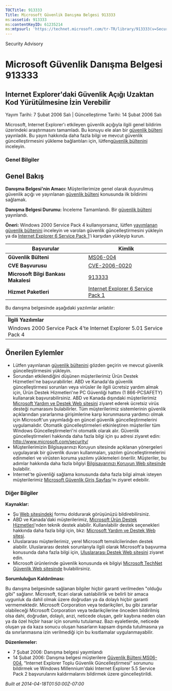 ```yaml
---
TOCTitle: 913333
Title: Microsoft Güvenlik Danışma Belgesi 913333
ms:assetid: 913333
ms:contentKeyID: 61235214
ms:mtpsurl: 'https://technet.microsoft.com/tr-TR/library/913333(v=Security.10)'
---
```


Security Advisory

Microsoft Güvenlik Danışma Belgesi 913333
=========================================

Internet Explorer'daki Güvenlik Açığı Uzaktan Kod Yürütülmesine İzin Verebilir
------------------------------------------------------------------------------

Yayım Tarihi: 7 Şubat 2006 Salı | Güncelleştirme Tarihi: 14 Şubat 2006 Salı

Microsoft, Internet Explorer'ı etkileyen güvenlik açığıyla ilgili genel bildirim üzerindeki araştırmasını tamamladı. Bu konuyu ele alan bir [güvenlik bülteni](http://go.microsoft.com/fwlink/?linkid=57064) yayınladık. Bu yayın hakkında daha fazla bilgi ve mevcut güvenlik güncelleştirmesini yükleme bağlantıları için, lütfen[güvenlik bültenini](http://go.microsoft.com/fwlink/?linkid=57064) inceleyin.

### Genel Bilgiler

Genel Bakış
-----------

<span></span>
**Danışma Belgesi'nin Amacı:** Müşterilerimize genel olarak duyurulmuş güvenlik açığı ve yayınlanan [güvenlik bülteni](http://go.microsoft.com/fwlink/?linkid=57064) konusunda ilk bildirimi sağlamak.

**Danışma Belgesi Durumu:** İnceleme Tamamlandı. Bir [güvenlik bülteni](http://go.microsoft.com/fwlink/?linkid=57064) yayınlandı.

**Öneri:** Windows 2000 Service Pack 4 kullanıyorsanız, lütfen [yayımlanan güvenlik bültenini](http://go.microsoft.com/fwlink/?linkid=57064) inceleyin ve varolan güvenlik güncelleştirmesini yükleyin ya da [Internet Explorer 6 Service Pack 1](http://www.microsoft.com/windows/ie/downloads/critical/ie6sp1/default.mspx)'i karşıdan yükleyip kurun.

| Başvurular                           | Kimlik                                                                                                           |
|--------------------------------------|------------------------------------------------------------------------------------------------------------------|
| **Güvenlik Bülteni**                 | [MS06-004](http://go.microsoft.com/fwlink/?linkid=57064)                                                         |
| **CVE Başvurusu**                    | [CVE-2006-0020](http://www.cve.mitre.org/cgi-bin/cvename.cgi?name=cve-2006-0020)                                 |
| **Microsoft Bilgi Bankası Makalesi** | [913333](http://support.microsoft.com/kb/913333)                                                                 |
| **Hizmet Paketleri**                 | [Internet Explorer 6 Service Pack 1](http://www.microsoft.com/windows/ie/downloads/critical/ie6sp1/default.mspx) |

Bu danışma belgesinde aşağıdaki yazılımlar anlatılır:

|                                                                      |
|----------------------------------------------------------------------|
| **İlgili Yazılımlar**                                                    |
| Windows 2000 Service Pack 4'te Internet Explorer 5.01 Service Pack 4 |

Önerilen Eylemler
-----------------

<span></span>
-   Lütfen yayınlanan [güvenlik bültenini](http://go.microsoft.com/fwlink/?linkid=57064) gözden geçirin ve mevcut güvenlik güncelleştirmesini yükleyin.
-   Sorundan etkilendiğini düşünen müşterilerimiz Ürün Destek Hizmetleri'ne başvurabilirler. ABD ve Kanada'da güvenlik güncelleştirmesi sorunları veya virüsler ile ilgili ücretsiz yardım almak için, Ürün Destek Hizmetleri'ne PC Güvenliği hattını (1 866-PCSAFETY) kullanarak başvurabilirsiniz. ABD ve Kanada dışındaki müşterilerimiz [Microsoft Yardım ve Destek Web sitesini](http://support.microsoft.com/security/) ziyaret ederek ücretsiz virüs desteği numarasını bulabilirler.
    Tüm müşterilerimiz sistemlerinin güvenlik açıklarından yararlanma girişimlerine karşı korunmasına yardımcı olmak için Microsoft'un yayımladığı en güncel güvenlik güncelleştirmelerini uygulamalıdır. Otomatik güncelleştirmeleri etkinleştiren müşteriler tüm Windows Güncelleştirmeleri'ni otomatik olarak alır. Güvenlik güncelleştirmeleri hakkında daha fazla bilgi için şu adresi ziyaret edin: <http://www.microsoft.com/security/>
-   Müşterilerimizin Bilgisayarınızı Koruyun sitesinde açıklanan yönergeleri uygulayarak bir güvenlik duvarı kullanmaları, yazılım güncelleştirmelerini edinmeleri ve virüsten koruma yazılımı yüklemeleri önerilir. Müşteriler, bu adımlar hakkında daha fazla bilgiyi [Bilgisayarınızı Koruyun Web sitesinde](http://www.microsoft.com/turkiye/guvenlik/koruma.mspx) bulabilir.
-   Internet'te güvenliği sağlama konusunda daha fazla bilgi almak isteyen müşterilerimiz [Microsoft Güvenlik Giriş Sayfası](http://www.microsoft.com/security)'nı ziyaret edebilir.

### Diğer Bilgiler

**Kaynaklar:**

-   Şu [Web sitesindeki](https://support.microsoft.com/common/survey.aspx?scid=sw;en;1257&amp;showpage=1&amp;ws=technet&amp;sd=tech) formu doldurarak görüşünüzü bildirebilirsiniz.
-   ABD ve Kanada'daki müşterilerimiz, [Microsoft Ürün Destek Hizmetleri](http://go.microsoft.com/fwlink/?linkid=21131)'nden teknik destek alabilir. Kullanılabilir destek seçenekleri hakkında daha fazla bilgi için, bkz: [Microsoft Yardım ve Destek Web sitesi](http://support.microsoft.com/).
-   Uluslararası müşterilerimiz, yerel Microsoft temsilcilerinden destek alabilir. Uluslararası destek sorunlarıyla ilgili olarak Microsoft'a başvurma konusunda daha fazla bilgi için, [Uluslararası Destek Web sitesini](http://go.microsoft.com/fwlink/?linkid=21155) ziyaret edin.
-   Microsoft ürünlerinde güvenlik konusunda ek bilgiyi [Microsoft TechNet Güvenlik Web sitesinde](http://go.microsoft.com/fwlink/?linkid=21132) bulabilirsiniz.

**Sorumluluğun Kaldırılması:**

Bu danışma belgesinde sağlanan bilgiler hiçbir garanti verilmeden "olduğu gibi" sağlanır. Microsoft, ticari olarak satılabilirlik ve belirli bir amaca uygunluk da dahil olmak üzere doğrudan ya da dolaylı hiçbir garanti vermemektedir. Microsoft Corporation veya tedarikçileri, bu gibi zararlar olabileceği Microsoft Corporation veya tedarikçilerine önceden bildirilmiş olsa dahi, doğrudan, dolaylı, arızi, neticede oluşan, gelir kaybına neden olan ya da özel hiçbir hasar için sorumlu tutulamaz. Bazı eyaletlerde, neticede oluşan ya da kaza sonucu oluşan hasarların kapsam dışında tutulmasına ya da sınırlanmasına izin verilmediği için bu kısıtlamalar uygulanmayabilir.

**Düzenlemeler:**

-   7 Şubat 2006: Danışma belgesi yayımlandı
-   14 Şubat 2006: Danışma belgesi müşterilere [Güvenlik Bülteni MS06-004](http://go.microsoft.com/fwlink/?linkid=57064), “Internet Explorer Toplu Güvenlik Güncelleştirmesi” sorununu bildirmek ve Windows Millennium'daki Internet Explorer 5.5 Service Pack 2 başvurularını kaldırmalarını bildirmek üzere güncelleştirildi.

*Built at 2014-04-18T01:50:00Z-07:00*
